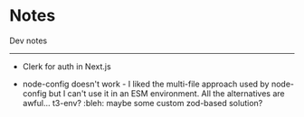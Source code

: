 # Notes

Dev notes

----

* Clerk for auth in Next.js

* node-config doesn't work - I liked the multi-file approach
  used by node-config but I can't use it in an ESM environment.
  All the alternatives are awful... t3-env? :bleh: maybe some
  custom zod-based solution? 

